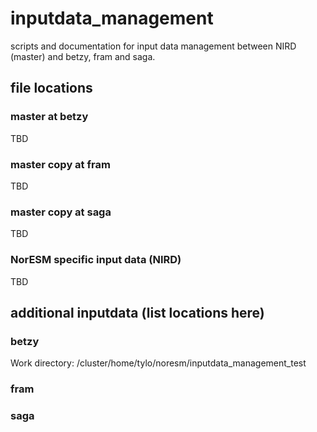 # inputdata_management
scripts and documentation for input data management between NIRD (master) and betzy, fram and saga.

## file locations

### master at betzy
TBD

### master copy at fram
TBD

### master copy at saga
TBD

### NorESM specific input data (NIRD)
TBD

## additional inputdata (list locations here)

### betzy
Work directory: 
/cluster/home/tylo/noresm/inputdata_management_test

### fram

### saga


